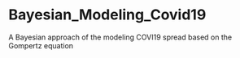 # Bayesian_Modeling_Covid19
A Bayesian approach of the modeling COVI19 spread based on the Gompertz equation
